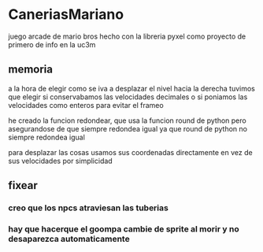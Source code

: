 # CaneriasMariano
juego arcade de mario bros hecho con la libreria pyxel como proyecto de primero de info en la uc3m



## memoria

a la hora de elegir como se iva a desplazar el nivel hacia la derecha tuvimos que elegir si conservabamos las velocidades decimales o si poniamos las velocidades como enteros para evitar el frameo

he creado la funcion redondear, que usa la funcion round de python pero asegurandose de que siempre redondea igual ya que round de python no siempre redondea igual

para desplazar las cosas usamos sus coordenadas directamente en vez de sus velocidades por simplicidad

## fixear

### creo que los npcs atraviesan las tuberias
### hay que hacerque el goompa cambie de sprite al morir y no desaparezca automaticamente

